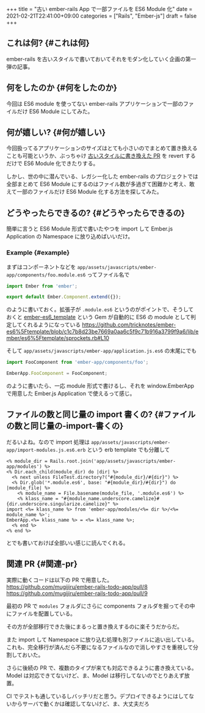 +++
title = "古い ember-rails App で一部ファイルを ES6 Module 化"
date = 2021-02-21T22:41:00+09:00
categories = ["Rails", "Ember-js"]
draft = false
+++

## これは何? {#これは何}

ember-rails を古いスタイルで書いておいてそれをモダン化していく企画の第一弾の記事。


## 何をしたのか {#何をしたのか}

今回は ES6 module を使ってない ember-rails アプリケーションで一部のファイルだけ ES6 Module にしてみた。


## 何が嬉しい? {#何が嬉しい}

今回扱ってるアプリケーションのサイズはとても小さいのでまとめて置き換えることも可能というか、ぶっちゃけ [古いスタイルに書き換えた PR](https://github.com/mugijiru/ember-rails-todo-app/pull/7) を revert するだけで
ES6 Module 化できたりする。

しかし、世の中に潜んでいる、レガシー化した ember-rails のプロジェクトでは全部まとめて ES6 Module にするのはファイル数が多過ぎて困難かと考え、敢えて一部のファイルだけ ES6 Module 化する方法を探してみた。


## どうやったらできるの? {#どうやったらできるの}

簡単に言うと
ES6 Module 形式で書いたやつを import して
Ember.js Application の Namespace に放り込めばいいだけ。


### Example {#example}

まずはコンポーネントなどを
`app/assets/javascripts/ember-app/components/foo.module.es6` ってファイル名で

```js
import Ember from 'ember';

export default Ember.Component.extend({});
```

のように書いておく。拡張子が `.module.es6` というのがポイントで、そうしておくと
[ember-es6\_template](https://github.com/tricknotes/ember-es6%5Ftemplate) という Gem が自動的に ES6 の module として判定してくれるようになっている
<https://github.com/tricknotes/ember-es6%5Ftemplate/blob/c1c7b8d23be7669a0aa6c5f9c71b916a3799f9a6/lib/ember/es6%5Ftemplate/sprockets.rb#L10>

そして `app/assets/javascripts/ember-app/application.js.es6` の末尾にでも

```js
import FooComponent from 'ember-app/components/foo';

EmberApp.FooComponent = FooComponent;
```

のように書いたら、一応 module 形式で書けるし、それを window.EmberApp で用意した Ember.js Application で使えるって感じ。


## ファイルの数と同じ量の import 書くの? {#ファイルの数と同じ量の-import-書くの}

だるいよね。なので import 処理は
`app/assets/javascripts/ember-app/import-modules.js.es6.erb`
という erb template でも分離して

```erb
<% module_dir = Rails.root.join('app/assets/javascripts/ember-app/modules') %>
<% Dir.each_child(module_dir) do |dir| %>
  <% next unless FileTest.directory?("#{module_dir}/#{dir}") %>
  <% Dir.glob('*.module.es6', base: "#{module_dir}/#{dir}") do |module_file| %>
    <% module_name = File.basename(module_file, '.module.es6') %>
    <% klass_name = "#{module_name.underscore.camelize}#{dir.underscore.singularize.camelize}" %>
import <%= klass_name %> from 'ember-app/modules/<%= dir %>/<%= module_name %>';
EmberApp.<%= klass_name %> = <%= klass_name %>;
  <% end %>
<% end %>
```

とでも書いておけば全部いい感じに読んでくれる。


## 関連 PR {#関連-pr}

実際に動くコードは以下の PR で用意した。
<https://github.com/mugijiru/ember-rails-todo-app/pull/8>
<https://github.com/mugijiru/ember-rails-todo-app/pull/9>

最初の PR で `modules` フォルダにさらに components フォルダを掘ってその中にファイルを配置している。

その方が全部移行できた後にまるっと置き換えするのに楽そうだからだ。

また import して Namespace に放り込む処理も別ファイルに追い出している。これも、完全移行が済んだら不要になるファイルなので消しやすさを重視して分割しておいた。

さらに後続の PR で、複数のタイプが来ても対応できるように書き換えている。
Model は対応できてないけど、ま、Model は移行してないのでとりあえず放置。

CI でテストも通しているしバッチリだと思う。デプロイできるようにはしてないからサーバで動くかは確認してないけど、ま、大丈夫だろ
